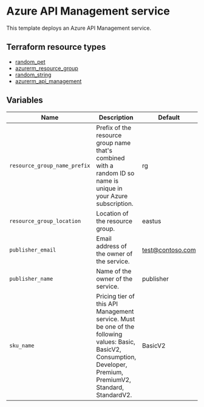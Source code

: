 # Azure API Management service

This template deploys an Azure API Management service.

## Terraform resource types

- [random_pet](https://registry.terraform.io/providers/hashicorp/random/latest/docs/resources/pet)
- [azurerm_resource_group](https://registry.terraform.io/providers/hashicorp/azurerm/latest/docs/resources/resource_group)
- [random_string](https://registry.terraform.io/providers/hashicorp/random/latest/docs/resources/string)
- [azurerm_api_management](https://registry.terraform.io/providers/hashicorp/azurerm/latest/docs/resources/api_management)

## Variables

| Name | Description | Default |
|-|-|-|
| `resource_group_name_prefix` | Prefix of the resource group name that's combined with a random ID so name is unique in your Azure subscription. | rg |
| `resource_group_location` | Location of the resource group. | eastus |
| `publisher_email` | Email address of the owner of the service. | test@contoso.com |
| `publisher_name` | Name of the owner of the service. | publisher |
| `sku_name` | Pricing tier of this API Management service. Must be one of the following values: Basic, BasicV2, Consumption, Developer, Premium, PremiumV2, Standard, StandardV2. | BasicV2 |
